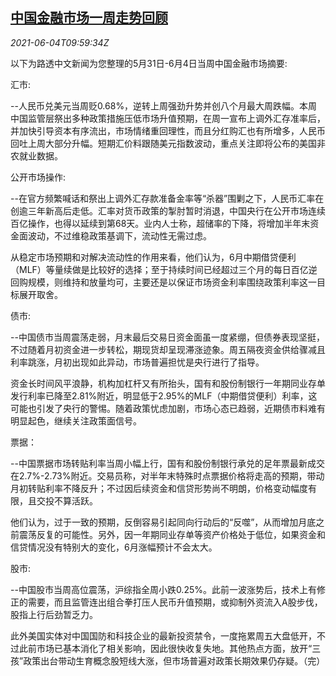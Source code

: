 <!--1622802663000-->
[中国金融市场一周走势回顾](https://cn.reuters.com/article/weekly-glance-china-fin-markets-0604-idCNKCS2DG10Y)
------

<div><i>2021-06-04T09:59:34Z</i></div><p>以下为路透中文新闻为您整理的5月31日-6月4日当周中国金融市场摘要:</p><p>汇市:</p><p>--人民币兑美元当周贬0.68%，逆转上周强劲升势并创八个月最大周跌幅。本周中国监管层祭出多种政策措施压低市场升值预期，在周一宣布上调外汇存准率后，并加快引导资本有序流出，市场情绪重回理性，而且分红购汇也有所增多，人民币回吐上周大部分升幅。短期汇价料跟随美元指数波动，重点关注即将公布的美国非农就业数据。</p><p>公开市场操作:</p><p>--在官方频繁喊话和祭出上调外汇存款准备金率等“杀器”围剿之下，人民币汇率在创逾三年新高后走低。汇率对货币政策的掣肘暂时消退，中国央行在公开市场连续百亿操作，也得以延续到第68天。业内人士称，超储率的下降，将增加半年末资金面波动，不过维稳政策基调下，流动性无需过虑。</p><p>从稳定市场预期和对解决流动性的作用来看，他们认为，6月中期借贷便利（MLF）等量续做是比较好的选择；至于持续时间已经超过三个月的每日百亿逆回购规模，则维持和放量均可，主要还是以保证市场资金利率围绕政策利率这一目标展开取舍。</p><p>债市:</p><p>--中国债市当周震荡走弱，月末最后交易日资金面虽一度紧绷，但债券表现坚挺，不过随着月初资金进一步转松，期现货却呈现滞涨迹象。周五隔夜资金供给骤减且利率跳涨，月初出现如此异动，市场普遍担忧是央行进行了指导。</p><p>资金长时间风平浪静，机构加杠杆又有所抬头，国有和股份制银行一年期同业存单发行利率已降至2.81%附近，明显低于2.95%的MLF（中期借贷便利）利率，这可能也引发了央行的警惕。随着政策忧虑加剧，市场心态已趋弱，近期债市料难有明显起色，继续关注政策面信号。</p><p>票据：</p><p>--中国票据市场转贴利率当周小幅上行，国有和股份制银行承兑的足年票最新成交在2.7%-2.73%附近。交易员称，对半年末特殊时点票据价格将走高的预期，带动月初转贴利率不降反升；不过因后续资金和信贷形势尚不明朗，价格变动幅度有限，且交投不算活跃。</p><p>他们认为，过于一致的预期，反倒容易引起同向行动后的“反噬”，从而增加月底之前震荡反复的可能性。另外，因一年期同业存单等资产价格处于低位，如果资金和信贷情况没有特别大的变化，6月涨幅预计不会太大。</p><p>股市:</p><p>--中国股市当周高位震荡，沪综指全周小跌0.25%。此前一波涨势后，技术上有修正的需要，而且监管连出组合拳打压人民币升值预期，或抑制外资流入A股步伐，股指上行后劲暂乏力。</p><p>此外美国实体对中国国防和科技企业的最新投资禁令，一度拖累周五大盘低开，不过此前市场已基本消化了相关影响，因此很快收复失地。其他热点方面，放开“三孩”政策出台带动生育概念股短线大涨，但市场普遍对政策长期效果仍存疑。（完）</p>
